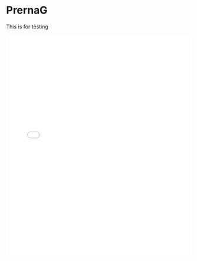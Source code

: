 # PrernaG
This is for testing 
<iframe src="your-html-file-url" width="100%" height="600px" frameborder="0" style="overflow:hidden;" scrolling="no"></iframe>
